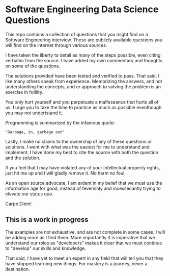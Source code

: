 # Software Engineering Data Science Questions

This repo contains a collection of questions that you might find on a Software Engineering interview. These are publicly available questions you will find on the internet through various sources.

I have taken the liberty to detail as many of the steps possible, even citing verbatim from the source. I have added my own commentary and thoughts on some of the questions.

The solutions provided have been tested and verified to pass. That said, I like many others speak from experience. Memorizing the answers, and not understanding the concepts, and or approach to solving the problem is an exercise in futility.

You only hurt yourself and you perpetuate a malfeseance that hurts all of us. I urge you to take the time to practice as much as possible eventhough you may not undertstand it.

Programming is summarized by the infamous quote:

    "Garbage, in, garbage out"

Lastly, I make no claims to the ownership of any of these questions or solutions. I went with what was the easiest for me to understand and implement. I have done my best to cite the source with both the question and the solution.

If you feel that I may have violated any of your intellectual property rights, just hit me up and I will gladly remove it. No harm no foul. 

As an open source advocate, I am ardent in my belief that we must use the information age for good, instead of feverishly and incessecantly trying to elevate our status quo.

Carpe Diem!

## This is a work in progress

The examples are not exhaustive, and are not complete in some cases. I will be adding more as I find them. More importantly it is imperative that we understand our roles as "developers" makes it clear that we must continue to "develop" our skills and knowledge.

That said, I have yet to meet an expert in any field that will tell you that they have stopped learning new things. For mastery is a journey, never a destination.